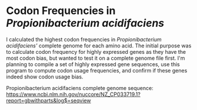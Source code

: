 # Codon Frequencies in *Propionibacterium acidifaciens*

I calculated the highest codon frequencies in *Propionibacterium acidifaciens'* complete genome for each amino acid. The initial purpose was to calculate codon frequency for highly expressed genes as they have the most codon bias, but wanted to test it on a complete genome file first. I'm planning to compile a set of highly expressed gene sequences, use this program to compute codon usage frequencies, and confirm if these genes indeed show codon usage bias.  

Propionibacterium acidifaciens complete genome sequence: https://www.ncbi.nlm.nih.gov/nuccore/NZ_CP033719.1?report=gbwithparts&log$=seqview
